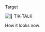 Target

![💫 TIK-TALK](https://github.com/dpaguba/ng-tik-talk/assets/88382171/df908c50-1386-49f6-83e8-671ad333de51)

How it looks now:


